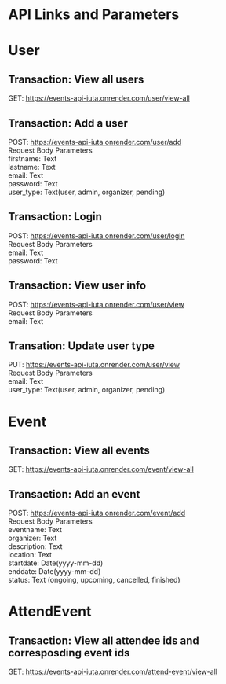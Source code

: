 # API Links and Parameters

# User
## Transaction: View all users
GET: https://events-api-iuta.onrender.com/user/view-all  

## Transaction: Add a user
POST: https://events-api-iuta.onrender.com/user/add  
Request Body Parameters  
firstname: Text  
lastname: Text  
email: Text  
password: Text  
user_type: Text(user, admin, organizer, pending)  

## Transaction: Login
POST: https://events-api-iuta.onrender.com/user/login  
Request Body Parameters   
email: Text  
password: Text  

## Transaction: View user info
POST: https://events-api-iuta.onrender.com/user/view  
Request Body Parameters   
email: Text  

## Transation: Update user type
PUT: https://events-api-iuta.onrender.com/user/view  
Request Body Parameters  
email: Text  
user_type: Text(user, admin, organizer, pending)  


# Event
## Transaction: View all events
GET: https://events-api-iuta.onrender.com/event/view-all  

## Transaction: Add an event
POST: https://events-api-iuta.onrender.com/event/add   
Request Body Parameters  
eventname: Text  
organizer: Text  
description: Text  
location: Text  
startdate: Date(yyyy-mm-dd)  
enddate: Date(yyyy-mm-dd)  
status: Text (ongoing, upcoming, cancelled, finished)  

# AttendEvent
## Transaction: View all attendee ids and corresposding event ids  
GET: https://events-api-iuta.onrender.com/attend-event/view-all  
